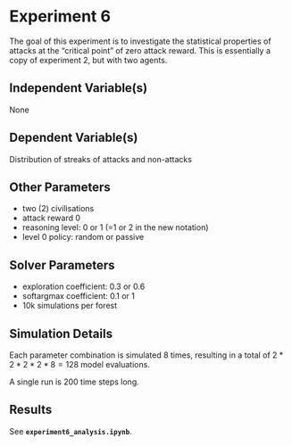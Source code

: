 # Experiment 6

The goal of this experiment is to investigate the statistical properties of attacks at the “critical point” of zero attack reward. This is essentially a copy of experiment 2, but with two agents.

## Independent Variable(s)

None

## Dependent Variable(s)

Distribution of streaks of attacks and non-attacks

## Other Parameters

- two (2) civilisations
- attack reward 0
- reasoning level: 0 or 1 (=1 or 2 in the new notation)
- level 0 policy: random or passive

## Solver Parameters

- exploration coefficient: 0.3 or 0.6
- softargmax coefficient: 0.1 or 1
- 10k simulations per forest

## Simulation Details

Each parameter combination is simulated 8 times, resulting in a total of $2*2*2*2*8 = 128$ model evaluations.

A single run is 200 time steps long.

## Results

See **`experiment6_analysis.ipynb`**.
